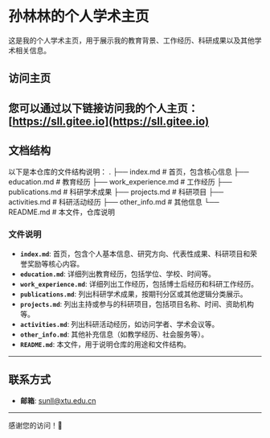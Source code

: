 # 孙林林的个人学术主页

这是我的个人学术主页，用于展示我的教育背景、工作经历、科研成果以及其他学术相关信息。

## 访问主页
您可以通过以下链接访问我的个人主页：
[https://sll.gitee.io](https://sll.gitee.io) 
---

## 文档结构
以下是本仓库的文件结构说明：
.
├── index.md               # 首页，包含核心信息
├── education.md           # 教育经历
├── work_experience.md     # 工作经历
├── publications.md        # 科研学术成果
├── projects.md            # 科研项目
├── activities.md          # 科研活动经历
├── other_info.md          # 其他信息
└── README.md              # 本文件，仓库说明


### 文件说明
- **`index.md`**: 首页，包含个人基本信息、研究方向、代表性成果、科研项目和荣誉奖励等核心内容。
- **`education.md`**: 详细列出教育经历，包括学位、学校、时间等。
- **`work_experience.md`**: 详细列出工作经历，包括博士后经历和科研工作经历。
- **`publications.md`**: 列出科研学术成果，按期刊分区或其他逻辑分类展示。
- **`projects.md`**: 列出主持或参与的科研项目，包括项目名称、时间、资助机构等。
- **`activities.md`**: 列出科研活动经历，如访问学者、学术会议等。
- **`other_info.md`**: 其他补充信息（如教学经历、社会服务等）。
- **`README.md`**: 本文件，用于说明仓库的用途和文件结构。

---


## 联系方式
- **邮箱**: sunll@xtu.edu.cn  

---

感谢您的访问！🎉